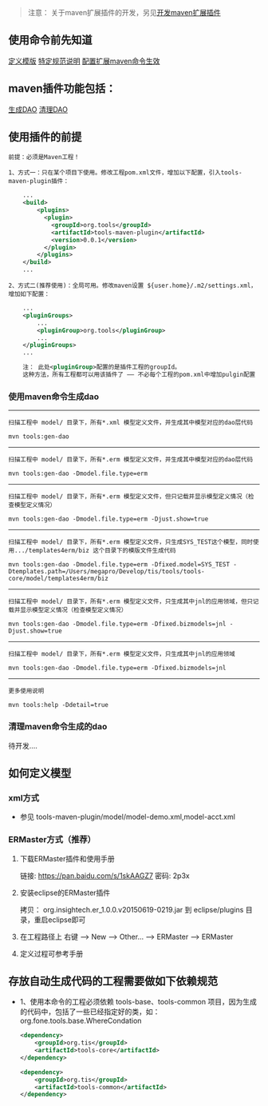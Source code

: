 
>注意： 关于maven扩展插件的开发，另见[开发maven扩展插件](../tools-maven-plugin/README.MD "maven扩展插件的开发")

## 使用命令前先知道

[定义模版](#如何定义模型 "定义模型")
[特定规范说明](#存放自动生成代码的工程需要做如下依赖规范 "使用命令前要知道的一些规范")
[配置扩展maven命令生效](#使用插件的前提 "设置maven环境")

## maven插件功能包括：

[生成DAO](#使用maven命令生成dao "生成DAO")
[清理DAO](#清理maven命令生成的dao "清理DAO")

## 使用插件的前提

	前提：必须是Maven工程！

	1、方式一：只在某个项目下使用。修改工程pom.xml文件，增加以下配置，引入tools-maven-plugin插件：

```xml
	...
	<build>
		<plugins>
	      <plugin>
	        <groupId>org.tools</groupId>
	        <artifactId>tools-maven-plugin</artifactId>
	        <version>0.0.1</version>
	      </plugin>
		</plugins>
	</build>
	...
```

	2、方式二(推荐使用)：全局可用。修改maven设置 ${user.home}/.m2/settings.xml，增加如下配置：

```xml
	...
	<pluginGroups>
		...
		<pluginGroup>org.tools</pluginGroup>
		...
	</pluginGroups>
	...

	注： 此处<pluginGroup>配置的是插件工程的groupId。
	这种方法，所有工程都可以用该插件了 —— 不必每个工程的pom.xml中增加pulgin配置

```

###	使用maven命令生成dao

-----

	扫描工程中 model/ 目录下，所有*.xml 模型定义文件，并生成其中模型对应的dao层代码

	mvn tools:gen-dao

-----

	扫描工程中 model/ 目录下，所有*.erm 模型定义文件，并生成其中模型对应的dao层代码

	mvn tools:gen-dao -Dmodel.file.type=erm

-----

	扫描工程中 model/ 目录下，所有*.erm 模型定义文件，但只记载并显示模型定义情况（检查模型定义情况）

	mvn tools:gen-dao -Dmodel.file.type=erm -Djust.show=true

-----

	扫描工程中 model/ 目录下，所有*.erm 模型定义文件，只生成SYS_TEST这个模型，同时使用.../templates4erm/biz 这个目录下的模版文件生成代码

	mvn tools:gen-dao -Dmodel.file.type=erm -Dfixed.model=SYS_TEST -Dtemplates.path=/Users/megapro/Develop/tis/tools/tools-core/model/templates4erm/biz

-----

	扫描工程中 model/ 目录下，所有*.erm 模型定义文件，只生成其中jnl的应用领域，但只记载并显示模型定义情况（检查模型定义情况）

	mvn tools:gen-dao -Dmodel.file.type=erm -Dfixed.bizmodels=jnl -Djust.show=true

-----

	扫描工程中 model/ 目录下，所有*.erm 模型定义文件，只生成其中jnl的应用领域

	mvn tools:gen-dao -Dmodel.file.type=erm -Dfixed.bizmodels=jnl

-----

	更多使用说明

	mvn tools:help -Ddetail=true


### 清理maven命令生成的dao

待开发....

##	如何定义模型

### xml方式

*	参见 tools-maven-plugin/model/model-demo.xml,model-acct.xml

### ERMaster方式（推荐）

1.	下载ERMaster插件和使用手册

	链接: https://pan.baidu.com/s/1skAAGZ7 密码: 2p3x

1.	安装eclipse的ERMaster插件

	拷贝： org.insightech.er_1.0.0.v20150619-0219.jar 到 eclipse/plugins 目录，重启eclipse即可

1.	在工程路径上 右键 --> New --> Other... --> ERMaster --> ERMaster

1.	定义过程可参考手册


##	存放自动生成代码的工程需要做如下依赖规范

* 1、使用本命令的工程必须依赖 tools-base、tools-common 项目，因为生成的代码中，包括了一些已经指定好的类，如：org.fone.tools.base.WhereCondation

	```xml
	<dependency>
		<groupId>org.tis</groupId>
		<artifactId>tools-core</artifactId>
	</dependency>

	<dependency>
		<groupId>org.tis</groupId>
		<artifactId>tools-common</artifactId>
	</dependency>
	```
